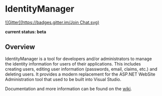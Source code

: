 IdentityManager
============================
[![Gitter](https://badges.gitter.im/Join Chat.svg)](https://gitter.im/IdentityManager/IdentityManager?utm_source=badge&utm_medium=badge&utm_campaign=pr-badge&utm_content=badge)

**current status: beta**

## Overview ##

IdentityManager is a tool for developers and/or administrators to manage the identity information for users of their applications. This includes creating users, editing user information (passwords, email, claims, etc.) and deleting users. It provides a modern replacement for the ASP.NET WebSite Administration tool that used to be built into Visual Studio.

Documentation and more information can be found on the [wiki](https://github.com/IdentityManager/IdentityManager/wiki).
